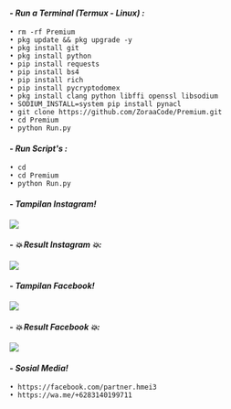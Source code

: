 #### - *Run a Terminal (Termux - Linux) :*

    • rm -rf Premium
    • pkg update && pkg upgrade -y
    • pkg install git
    • pkg install python
    • pip install requests
    • pip install bs4
    • pip install rich
    • pip install pycryptodomex
    • pkg install clang python libffi openssl libsodium
    • SODIUM_INSTALL=system pip install pynacl
    • git clone https://github.com/ZoraaCode/Premium.git
    • cd Premium
    • python Run.py

#### - *Run Script's :*

    • cd
    • cd Premium
    • python Run.py
    

#### - *Tampilan Instagram!*

<p align="left">
  <img src="https://github.com/ZoraaCode/Premium/blob/main/support/image/Screenshot_2024-03-25-17-15-06-25_84d3000e3f4017145260f7618db1d683.jpg" />
</p>

#### - *💥 Result Instagram 💥:*

<p align="left">
  <img src="https://github.com/ZoraaCode/Premium/blob/main/support/image/Screenshot_2024-03-25-16-34-32-16_84d3000e3f4017145260f7618db1d683.jpg" />
</p>

#### - *Tampilan Facebook!*

<p align="left">
  <img src="https://github.com/ZoraaCode/Premium/blob/main/support/image/Screenshot_2024-03-26-02-29-11-09_84d3000e3f4017145260f7618db1d683.jpg" />
</p>

#### - *💥 Result Facebook 💥:*

<p align="left">
  <img src="https://github.com/ZoraaCode/Premium/blob/main/support/image/Screenshot_2024-03-11-19-55-48-36_84d3000e3f4017145260f7618db1d683.jpg" />
</p>

#### - *Sosial Media!*

    • https://facebook.com/partner.hmei3
    • https://wa.me/+6283140199711

